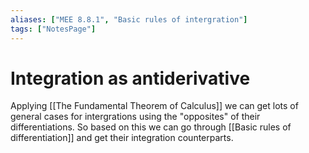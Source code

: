 ```yaml
---
aliases: ["MEE 8.8.1", "Basic rules of intergration"]
tags: ["NotesPage"]
---
```


# Integration as antiderivative
Applying [[The Fundamental Theorem of Calculus]] we can get lots of general cases for intergrations using the "opposites" of their differentiations. So based on this we can go through [[Basic rules of differentiation]] and get their integration counterparts.
